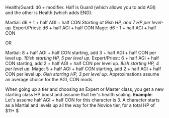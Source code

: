 Health/Guard: d6 + modifier. Half is Guard (which allows you to add AGI) and the other is Health (which adds END).


Martial: d6 + 1 + half AGI + half CON *Starting at 9ish HP, and 7 HP per level-up.*
Expert/Priest: d6 + half AGI + half CON
Mage: d6 - 1 + half AGI + half CON

OR

Martial: 8 + half AGI + half CON starting, add 3 + half AGI + half CON per level up.
*10ish starting HP, 5 per level up.*
Expert/Priest: 6 + half AGI + half CON starting, add 2 + half AGI + half CON per level up.
*8ish starting HP, 4 per level up.*
Mage: 5 + half AGI + half CON starting, add 2 + half AGI + half CON per level up.
*6ish starting HP, 3 per level up.*
Approximations assume an average choice for the AGI, CON mods.

When going up a tier and choosing an Expert or Master class, you get a new starting class HP boost and assume that tier's health scaling.
**Example**: Let's assume half AGI + half CON for this character is 3. A character starts as a Martial and levels up all the way for the Novice tier, for a total HP of $11+ $